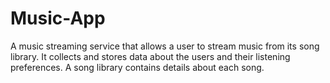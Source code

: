 # Music-App
A music streaming service that allows a user to stream  music from its song library. It collects and stores data about  the users and their listening preferences. A song library  contains details about each song.
